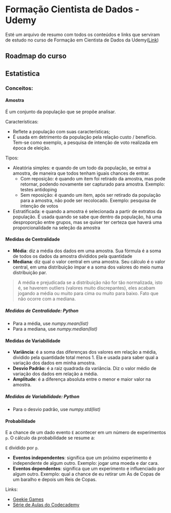 # Formação Cientista de Dados - Udemy

Esté um arquivo de resumo com todos os conteúdos e links que serviram de estudo no curso de Formação em Cientista de Dados da Udemy([Link](https://www.udemy.com/cientista-de-dados/))

## Roadmap do curso

## Estatistica
### Conceitos:
#### Amostra

É um conjunto da população que se propõe analisar.

Características:
* Reflete a população com suas características;
* É usada em detrimento da população pela relação custo / benefício. Tem-se como exemplo, a pesquisa de intenção de voto realizada em época de eleição.

Tipos:
* Aleatória simples: e quando de um todo da população, se extrai a amostra, de maneira que todos tenham iguais chances de entrar.
  * Com reposição: é quando um item foi retirado da amostra, mas pode retornar, podendo novamente ser capturado para amostra. Exemplo: testes antidoping
  * Sem reposição: é quando um item, após ser retirado da população para a amostra, não pode ser recolocado. Exemplo: pesquisa de intenção de votos
* Estratificada: e quando a amostra é selecionada a partir de extratos da população. É usada quando se sabe que dentro da população, há uma desproporção entre grupos, mas se quiser ter certeza que haverá uma proporcionalidade na seleção da amostra

#### Medidas de Centralidade

* **Média**: diz a média dos dados em uma amostra. Sua fórmula é a soma de todos os dados da amostra divididos pela quantidade
* **Mediana**: diz qual o valor central em uma amostra. Seu cálculo é o valor central, em uma distribuição ímpar e a soma dos valores do meio numa distribuição par.

> A média e prejudicada se a distribuição não for tão normalizada, isto é, se haverem outliers (valores muito discrepantes), eles acabam jogando a média ou muito para cima ou muito para baixo. Fato que não ocorre com a mediana.

##### Medidas de Centralidade: Python

* Para a média, use *numpy.mean(list)*
* Para a mediana, use *numpy.median(list)*

#### Medidas de Variabilidade

* **Variância**: é a soma das diferenças dos valores em relação a média, dividido pela quantidade total menos 1. Ela e usada para saber qual a variação dos dados em minha amostra.
* **Desvio Padrão**: é a raiz quadrada da variância. Diz o valor médio de variação dos dados em relação a média.
* **Amplitude**: é a diferença absoluta entre o menor e maior valor na amostra.

##### Medidas de Variabilidade: Python

* Para o desvio padrão, use *numpy.std(list)*

#### Probabilidade

E a chance de um dado evento `E` acontecer em um número de experimentos `p`. O cálculo da probabilidade se resume a:

`E` dividido por `p`.

* **Eventos independentes**: significa que um próximo experimento é independente de algum outro. Exemplo: jogar uma moeda e dar cara.
* **Eventos dependentes**: significa que um experimento e influenciado por algum outro. Exemplo: qual a chance de eu retirar um Às de Copas de um baralho e depois um Reis de Copas.

Links:
* [Geekie Games](https://geekiegames.geekie.com.br/blog/probabilidade-condicional/)
* [Série de Aulas do Codecademy](https://geekiegames.geekie.com.br/blog/probabilidade-condicional/)

